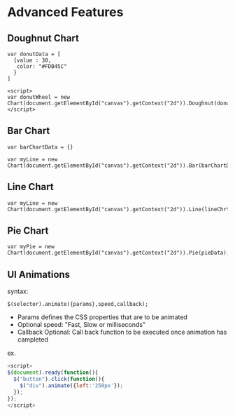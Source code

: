 # Advanced Features

## Doughnut Chart

```
var donutData = [
  {value : 30,
   color: "#FDB45C"
  }
]

<script>
var donutWheel = new Chart(document.getElementById("canvas").getContext("2d")).Doughnut(donutData);
</script>
```

## Bar Chart

```
var barChartData = {}

var myLine = new Chart(document.getElementById("canvas").getContext("2d")).Bar(barChartData);
```

## Line Chart

```
var myLine = new Chart(document.getElementById("canvas").getContext("2d")).Line(lineChrtData);
```

## Pie Chart

```
var myPie = new Chart(document.getElementById("canvas").getContext("2d")).Pie(pieData);
```

## UI Animations
syntax:
```
$(selector).animate({params},speed,callback);
```

* Params defines the CSS properties that are to be animated
* Optional speed: "Fast, Slow or milliseconds"
* Callback Optional: Call back function to be executed once animation has campleted

ex. 
```javascript
<script>
$(document).ready(function(){
  $("button").click(function(){
    $("div").animate({left:'250px'});
  });
});
</script>
```
